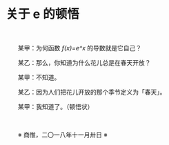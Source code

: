 # 关于 e 的顿悟

&emsp;&emsp;

&emsp;&emsp;某甲：为何函数 _f(x)=e^x_ 的导数就是它自己？

&emsp;&emsp;某乙：那么，你知道为什么花儿总是在春天开放？

&emsp;&emsp;某甲：不知道。

&emsp;&emsp;某乙：因为人们把花儿开放的那个季节定义为「春天」。

&emsp;&emsp;某甲：我知道了。（顿悟状）

&emsp;&emsp;

&emsp;&emsp;※ 商惟，二〇一八年十一月卅日 ※